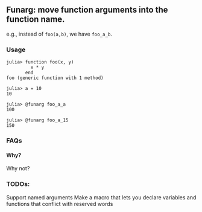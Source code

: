## Funarg: move function arguments into the function name.

e.g., instead of `foo(a,b)`, we have `foo_a_b`.

### Usage

~~~
julia> function foo(x, y)
         x * y
       end
foo (generic function with 1 method)
~~~

~~~
julia> a = 10
10
~~~

~~~
julia> @funarg foo_a_a
100
~~~

~~~
julia> @funarg foo_a_15
150
~~~

### FAQs

#### Why?
Why not?

### TODOs:
Support named arguments
Make a macro that lets you declare variables and functions that conflict with reserved words
